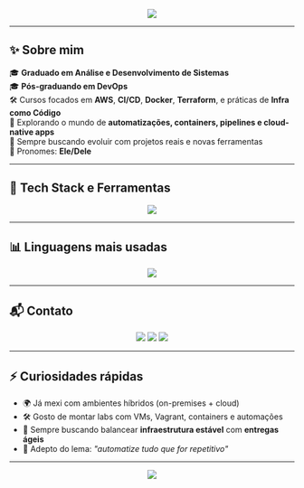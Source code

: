 
<p align="center">
 

<p align="center">
  <img src="https://capsule-render.vercel.app/api?type=soft&color=0:38BDF8,100:4ADE80&height=120&section=header&text=Bem-vindo%20ao%20meu%20GitHub!&fontSize=40&fontColor=ffffff&fontAlignY=35" />
</p>

---

## ✨ Sobre mim

🎓 **Graduado em Análise e Desenvolvimento de Sistemas**  
🎓 **Pós-graduando em DevOps**  
🛠️ Cursos focados em **AWS**, **CI/CD**, **Docker**, **Terraform**, e práticas de **Infra como Código**  
📌 Explorando o mundo de **automatizações, containers, pipelines e cloud-native apps**  
🎯 Sempre buscando evoluir com projetos reais e novas ferramentas  
🧔 Pronomes: **Ele/Dele**

---

## 🚀 Tech Stack e Ferramentas

<div align="center">
  <img src="https://skillicons.dev/icons?i=aws,docker,terraform,bash,linux,git,github,html,css,powershell,vscode" />
</div>

---

## 📊 Linguagens mais usadas

<div align="center">
  <img src="https://github-readme-stats.vercel.app/api/top-langs/?username=valnasio&layout=compact&theme=gradient&hide_border=true&langs_count=6&bg_color=00000000" />
</div>

---

## 📬 Contato

<div align="center">
  <a href="mailto:rafael.valnasio.santos@gmail.com"><img src="https://img.shields.io/badge/Gmail-D14836?style=for-the-badge&logo=gmail&logoColor=white"/></a>
  <a href="https://www.linkedin.com/in/valnasio/"><img src="https://img.shields.io/badge/LinkedIn-0A66C2?style=for-the-badge&logo=linkedin&logoColor=white"/></a>
  <a href="https://www.instagram.com/rafael.valnasio2"><img src="https://img.shields.io/badge/Instagram-E1306C?style=for-the-badge&logo=instagram&logoColor=white"/></a>
</div>

---

## ⚡ Curiosidades rápidas

- 🌍 Já mexi com ambientes híbridos (on-premises + cloud)
- 🛠️ Gosto de montar labs com VMs, Vagrant, containers e automações
- 🎯 Sempre buscando balancear **infraestrutura estável** com **entregas ágeis**
- 🧩 Adepto do lema: *"automatize tudo que for repetitivo"*

---

<p align="center">
  <img src="https://capsule-render.vercel.app/api?type=waving&color=0:0EA5E9,100:22C55E&height=100&section=footer"/>
</p>
